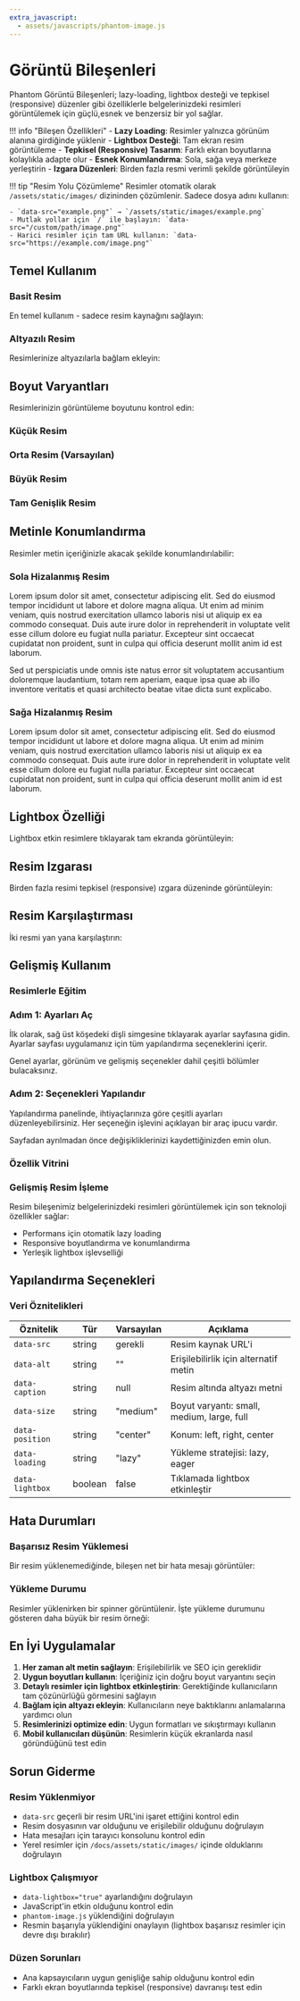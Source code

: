 ```yaml
---
extra_javascript:
  - assets/javascripts/phantom-image.js
---
```


# Görüntü Bileşenleri

Phantom Görüntü Bileşenleri; lazy-loading, lightbox desteği ve tepkisel (responsive) düzenler gibi özelliklerle 
belgelerinizdeki resimleri görüntülemek için güçlü,esnek ve benzersiz bir yol sağlar.

!!! info "Bileşen Özellikleri"
    - **Lazy Loading**: Resimler yalnızca görünüm alanına girdiğinde yüklenir
    - **Lightbox Desteği**: Tam ekran resim görüntüleme
    - **Tepkisel (Responsive) Tasarım**: Farklı ekran boyutlarına kolaylıkla adapte olur
    - **Esnek Konumlandırma**: Sola, sağa veya merkeze yerleştirin
    - **Izgara Düzenleri**: Birden fazla resmi verimli şekilde görüntüleyin

!!! tip "Resim Yolu Çözümleme"
    Resimler otomatik olarak `/assets/static/images/` dizininden çözümlenir. Sadece dosya adını kullanın:
    
    - `data-src="example.png"` → `/assets/static/images/example.png`
    - Mutlak yollar için `/` ile başlayın: `data-src="/custom/path/image.png"`
    - Harici resimler için tam URL kullanın: `data-src="https://example.com/image.png"`

## Temel Kullanım

### Basit Resim

En temel kullanım - sadece resim kaynağını sağlayın:

<div class="phantom-image-container" 
     data-src="phantom-logo.jpg"
     data-alt="Phantom Documentation Kit Logosu">
</div>

### Altyazılı Resim

Resimlerinize altyazılarla bağlam ekleyin:

<div class="phantom-image-container" 
     data-src="example-2.jpg"
     data-alt="Altyazılı resim örneği"
     data-caption="Bu açıklayıcı altyazılı örnek bir resimdir">
</div>

## Boyut Varyantları

Resimlerinizin görüntüleme boyutunu kontrol edin:

### Küçük Resim

<div class="phantom-image-container" 
     data-src="phantom-logo.jpg"
     data-alt="Küçük boyut örneği"
     data-size="small"
     data-caption="Küçük boyut (max-width: 300px)">
</div>

### Orta Resim (Varsayılan)

<div class="phantom-image-container" 
     data-src="example-2.jpg"
     data-alt="Orta boyut örneği"
     data-size="medium"
     data-caption="Orta boyut (max-width: 600px)">
</div>

### Büyük Resim

<div class="phantom-image-container" 
     data-src="example-3.jpg"
     data-alt="Büyük boyut örneği"
     data-size="large"
     data-caption="Büyük boyut (max-width: 900px)">
</div>

### Tam Genişlik Resim

<div class="phantom-image-container" 
     data-src="og-image.jpg"
     data-alt="Tam genişlik örneği"
     data-size="full"
     data-caption="Tam genişlik resim">
</div>

## Metinle Konumlandırma

Resimler metin içeriğinizle akacak şekilde konumlandırılabilir:

### Sola Hizalanmış Resim

<div class="phantom-image-container" 
     data-src="phantom-logo.jpg"
     data-alt="Sola hizalanmış resim"
     data-size="small"
     data-position="left">
</div>

Lorem ipsum dolor sit amet, consectetur adipiscing elit. Sed do eiusmod tempor incididunt ut labore et dolore magna aliqua. Ut enim ad minim veniam, quis nostrud exercitation ullamco laboris nisi ut aliquip ex ea commodo consequat. Duis aute irure dolor in reprehenderit in voluptate velit esse cillum dolore eu fugiat nulla pariatur. Excepteur sint occaecat cupidatat non proident, sunt in culpa qui officia deserunt mollit anim id est laborum.

Sed ut perspiciatis unde omnis iste natus error sit voluptatem accusantium doloremque laudantium, totam rem aperiam, eaque ipsa quae ab illo inventore veritatis et quasi architecto beatae vitae dicta sunt explicabo.

<div class="phantom-clear"></div>

### Sağa Hizalanmış Resim

<div class="phantom-image-container" 
     data-src="phantom-logo.jpg"
     data-alt="Sağa hizalanmış resim"
     data-size="small"
     data-position="right"
     data-caption="Sağa yerleşen">
</div>

Lorem ipsum dolor sit amet, consectetur adipiscing elit. Sed do eiusmod tempor incididunt ut labore et dolore magna aliqua. Ut enim ad minim veniam, quis nostrud exercitation ullamco laboris nisi ut aliquip ex ea commodo consequat. Duis aute irure dolor in reprehenderit in voluptate velit esse cillum dolore eu fugiat nulla pariatur. Excepteur sint occaecat cupidatat non proident, sunt in culpa qui officia deserunt mollit anim id est laborum.

<div class="phantom-clear"></div>

## Lightbox Özelliği

Lightbox etkin resimlere tıklayarak tam ekranda görüntüleyin:

<div class="phantom-image-container" 
     data-src="og-image.jpg"
     data-alt="Lightbox örneği"
     data-caption="Lightbox'ta açmak için resme tıklayın"
     data-size="medium"
     data-lightbox="true">
</div>

## Resim Izgarası

Birden fazla resimi tepkisel (responsive) ızgara düzeninde görüntüleyin:

<div class="phantom-image-grid">
  <div class="phantom-image-container" 
       data-src="example-1.jpg"
       data-alt="Grid resim 1"
       data-caption="İlk resim"
       data-lightbox="true">
  </div>
  <div class="phantom-image-container" 
       data-src="example-2.jpg"
       data-alt="Grid resim 2"
       data-caption="İkinci resim"
       data-lightbox="true">
  </div>
  <div class="phantom-image-container" 
       data-src="example-3.jpg"
       data-alt="Grid resim 3"
       data-caption="Üçüncü resim"
       data-lightbox="true">
  </div>
  <div class="phantom-image-container" 
       data-src="og-image.jpg"
       data-alt="Grid resim 4"
       data-caption="Dördüncü resim"
       data-lightbox="true">
  </div>
</div>

## Resim Karşılaştırması

İki resmi yan yana karşılaştırın:

<div class="phantom-image-comparison">
  <div class="phantom-image-container" 
       data-src="phantom-logo.jpg"
       data-alt="Önceki durum"
       data-caption="Optimizasyondan önce">
  </div>
  <div class="phantom-image-container" 
       data-src="og-image.jpg"
       data-alt="Sonraki durum"
       data-caption="Optimizasyondan sonra">
  </div>
</div>

## Gelişmiş Kullanım

### Resimlerle Eğitim

<div class="phantom-tutorial-step">
  <h3>Adım 1: Ayarları Aç</h3>
  <div class="phantom-image-container" 
       data-src="example-1.jpg"
       data-alt="Ayarlar ekranı"
       data-size="small"
       data-position="right">
  </div>
  <p>İlk olarak, sağ üst köşedeki dişli simgesine tıklayarak ayarlar sayfasına gidin. Ayarlar sayfası uygulamanız için tüm yapılandırma seçeneklerini içerir.</p>
  <p>Genel ayarlar, görünüm ve gelişmiş seçenekler dahil çeşitli bölümler bulacaksınız.</p>
</div>

<div class="phantom-clear"></div>

<div class="phantom-tutorial-step">
  <h3>Adım 2: Seçenekleri Yapılandır</h3>
  <div class="phantom-image-container" 
       data-src="example-2.jpg"
       data-alt="Yapılandırma paneli"
       data-size="small"
       data-position="left">
  </div>
  <p>Yapılandırma panelinde, ihtiyaçlarınıza göre çeşitli ayarları düzenleyebilirsiniz. Her seçeneğin işlevini açıklayan bir araç ipucu vardır.</p>
  <p>Sayfadan ayrılmadan önce değişikliklerinizi kaydettiğinizden emin olun.</p>
</div>

<div class="phantom-clear"></div>

### Özellik Vitrini

<div class="phantom-feature-showcase">
  <div class="phantom-image-container" 
       data-src="phantom-logo.jpg"
       data-alt="Özellik simgesi"
       data-size="small">
  </div>
  <div class="feature-content">
    <h3>Gelişmiş Resim İşleme</h3>
    <p>Resim bileşenimiz belgelerinizdeki resimleri görüntülemek için son teknoloji özellikler sağlar:</p>
    <ul>
      <li>Performans için otomatik lazy loading</li>
      <li>Responsive boyutlandırma ve konumlandırma</li>
      <li>Yerleşik lightbox işlevselliği</li>
    </ul>
  </div>
</div>

## Yapılandırma Seçenekleri

### Veri Öznitelikleri

| Öznitelik       | Tür     | Varsayılan | Açıklama                                   |
|-----------------|---------|------------|--------------------------------------------|
| `data-src`      | string  | gerekli    | Resim kaynak URL'i                         |
| `data-alt`      | string  | ""         | Erişilebilirlik için alternatif metin      |
| `data-caption`  | string  | null       | Resim altında altyazı metni                |
| `data-size`     | string  | "medium"   | Boyut varyantı: small, medium, large, full |
| `data-position` | string  | "center"   | Konum: left, right, center                 |
| `data-loading`  | string  | "lazy"     | Yükleme stratejisi: lazy, eager            |
| `data-lightbox` | boolean | false      | Tıklamada lightbox etkinleştir             |

## Hata Durumları

### Başarısız Resim Yüklemesi

Bir resim yüklenemediğinde, bileşen net bir hata mesajı görüntüler:

<div class="phantom-image-container" 
     data-src="non-existent-image.jpg"
     data-alt="Başarısız yükleme örneği"
     data-caption="Resim başarısız olduğunda bu altyazı görünmez">
</div>

### Yükleme Durumu

Resimler yüklenirken bir spinner görüntülenir. İşte yükleme durumunu gösteren daha büyük bir resim örneği:

<div class="phantom-image-container" 
     data-src="https://picsum.photos/1920/1080?random=1"
     data-alt="Yükleme durumunu gösteren büyük resim"
     data-caption="Bu büyük resim indirme sırasında yükleme spinner'ını gösterir"
     data-size="large">
</div>

## En İyi Uygulamalar

1. **Her zaman alt metin sağlayın**: Erişilebilirlik ve SEO için gereklidir
2. **Uygun boyutları kullanın**: İçeriğiniz için doğru boyut varyantını seçin
3. **Detaylı resimler için lightbox etkinleştirin**: Gerektiğinde kullanıcıların tam çözünürlüğü görmesini sağlayın
4. **Bağlam için altyazı ekleyin**: Kullanıcıların neye baktıklarını anlamalarına yardımcı olun
5. **Resimlerinizi optimize edin**: Uygun formatları ve sıkıştırmayı kullanın
6. **Mobil kullanıcıları düşünün**: Resimlerin küçük ekranlarda nasıl göründüğünü test edin

## Sorun Giderme

### Resim Yüklenmiyor

- `data-src` geçerli bir resim URL'ini işaret ettiğini kontrol edin
- Resim dosyasının var olduğunu ve erişilebilir olduğunu doğrulayın
- Hata mesajları için tarayıcı konsolunu kontrol edin
- Yerel resimler için `/docs/assets/static/images/` içinde olduklarını doğrulayın

### Lightbox Çalışmıyor

- `data-lightbox="true"` ayarlandığını doğrulayın
- JavaScript'in etkin olduğunu kontrol edin
- `phantom-image.js` yüklendiğini doğrulayın
- Resmin başarıyla yüklendiğini onaylayın (lightbox başarısız resimler için devre dışı bırakılır)

### Düzen Sorunları

- Ana kapsayıcıların uygun genişliğe sahip olduğunu kontrol edin
- Farklı ekran boyutlarında tepkisel (responsive) davranışı test edin